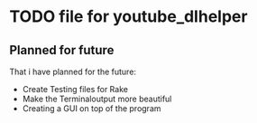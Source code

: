 # TODO file for youtube_dlhelper

## Planned for future
That i have planned for the future:

* Create Testing files for Rake
* Make the Terminaloutput more beautiful
* Creating a GUI on top of the program